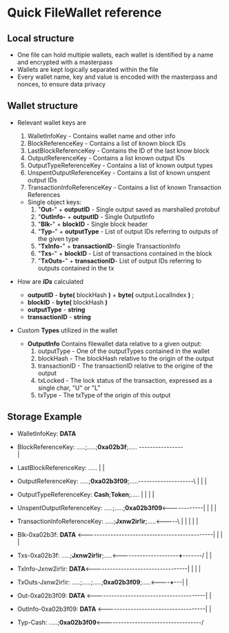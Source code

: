 # Quick FileWallet reference

## Local structure

* One file can hold multiple wallets, each wallet is identified by a name and encrypted with a masterpass
* Wallets are kept logically separated within the file
* Every wallet name, key and value is encoded with the masterpass and nonces, to ensure data privacy

## Wallet structure

* Relevant wallet keys are
    1. WalletInfoKey - Contains wallet name and other info
    2. BlockReferenceKey - Contains a list of known block IDs 
    3. LastBlockReferenceKey - Contains the ID of the last know block
    4. OutputReferenceKey - Contains a list known output IDs
    5. OutputTypeReferenceKey - Contains a list of known output types
    6. UnspentOutputReferenceKey - Contains a list of known unspent output IDs
    7. TransactionInfoReferenceKey - Contains a list of known Transaction References


    * Single object keys:
        1. "**Out-**"    + **outputID**     - Single output saved as marshalled protobuf  
        2. "**OutInfo-** + **outputID**     - Single OutputInfo 
        3. "**Blk-**"    + **blockID**      - Single block header
        4. "**Typ-**"    + **outputType**   - List of output IDs referring to outputs of the given type
        5. "**TxInfo-**" + **transactionID**- Single TransactionInfo
        6. "**Txs-**"    + **blockID**      - List of transactions contained in the block
        7. "**TxOuts-**" + **transactionID**- List of output IDs referring to outputs contained in the tx

* How are **_IDs_** calculated
    * **outputID**      - **byte(** blockHash **)** + **byte(** output.LocalIndex **)** ; 
    * **blockID**       - **byte(** blockHash **)**
    * **outputType**    - **string**
    * **transactionID** - **string**

* Custom **Types** utilized in the wallet 
    * **OutputInfo** Contains filewallet data relative to a given output:
        1. outputType       - One of the outputTypes contained in the wallet
        2. blockHash        - The blockHash relative to the origin of the output  
        3. transactionID    - The transactionID relative to the origine of the output
        4. txLocked         - The lock status of the transaction, expressed as a single char, "U" or "L"
        5. txType           - The txType of the origin of this output

## Storage Example

* WalletInfoKey: **DATA**

* BlockReferenceKey: .....;.....;**0xa02b3f**;.....     ----------------\
                                                                        |
* LastBlockReferenceKey: .....                                          |
                                                                        |
* OutputReferenceKey: .....;**0xa02b3f09**;.....--------------------\   |
                                                                    |   |
* OutputTypeReferenceKey: **Cash**;**Token**;.....                  |   |
                                                                    |   |
* UnspentOutputReferenceKey: .....;.....;**0xa02b3f09**<------------|   |
                                                                    |   |
* TransactionInfoReferenceKey: .....;**Jxnw2ir!ir**;.....<-----\    |   |
                                                                |   |   |    
* Blk-0xa02b3f: **DATA** <----------------------------------------------|
                                                                |   |   |
* Txs-0xa02b3f: .....;**Jxnw2ir!ir**;.....<---------------------**+**-------/
                                                                |   |
* TxInfo-Jxnw2ir!ir: **DATA**<----------------------------------|   |
                                                                |   |
* TxOuts-Jxnw2ir!ir: .....;.....;.....;**0xa02b3f09**;.....<----**+**---|
                                                                    |
* Out-0xa02b3f09: **DATA** <----------------------------------------|
                                                                    |
* OutInfo-0xa02b3f09: **DATA** <------------------------------------|
                                                                    |
* Typ-Cash: .....;**0xa02b3f09**<-----------------------------------/